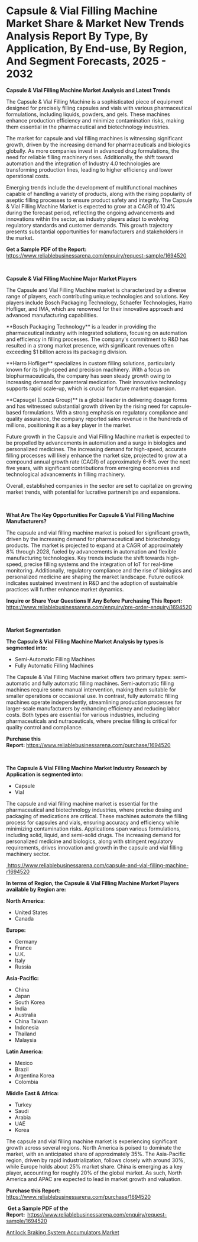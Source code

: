 <p><h1>Capsule & Vial Filling Machine Market Share & Market New Trends Analysis Report By Type, By Application, By End-use, By Region, And Segment Forecasts, 2025 - 2032</h1></p><p><strong>Capsule & Vial Filling Machine Market Analysis and Latest Trends</strong></p>
<p><p>The Capsule & Vial Filling Machine is a sophisticated piece of equipment designed for precisely filling capsules and vials with various pharmaceutical formulations, including liquids, powders, and gels. These machines enhance production efficiency and minimize contamination risks, making them essential in the pharmaceutical and biotechnology industries.</p><p>The market for capsule and vial filling machines is witnessing significant growth, driven by the increasing demand for pharmaceuticals and biologics globally. As more companies invest in advanced drug formulations, the need for reliable filling machinery rises. Additionally, the shift toward automation and the integration of Industry 4.0 technologies are transforming production lines, leading to higher efficiency and lower operational costs.</p><p>Emerging trends include the development of multifunctional machines capable of handling a variety of products, along with the rising popularity of aseptic filling processes to ensure product safety and integrity. The Capsule & Vial Filling Machine Market is expected to grow at a CAGR of 10.4% during the forecast period, reflecting the ongoing advancements and innovations within the sector, as industry players adapt to evolving regulatory standards and customer demands. This growth trajectory presents substantial opportunities for manufacturers and stakeholders in the market.</p></p>
<p><strong>Get a Sample PDF of the Report:&nbsp;</strong> <a href="https://www.reliablebusinessarena.com/enquiry/request-sample/1694520?utm_campaign=3013&utm_medium=2&utm_source=Github&utm_content=ia&utm_term=24032025&utm_id=capsule-vial-filling-machine">https://www.reliablebusinessarena.com/enquiry/request-sample/1694520</a></p>
<p>&nbsp;</p>
<p><strong>Capsule & Vial Filling Machine Major Market Players</strong></p>
<p><p>The Capsule and Vial Filling Machine market is characterized by a diverse range of players, each contributing unique technologies and solutions. Key players include Bosch Packaging Technology, Schaefer Technologies, Harro Hofliger, and IMA, which are renowned for their innovative approach and advanced manufacturing capabilities.</p><p>**Bosch Packaging Technology** is a leader in providing the pharmaceutical industry with integrated solutions, focusing on automation and efficiency in filling processes. The company's commitment to R&D has resulted in a strong market presence, with significant revenues often exceeding $1 billion across its packaging division.</p><p>**Harro Hofliger** specializes in custom filling solutions, particularly known for its high-speed and precision machinery. With a focus on biopharmaceuticals, the company has seen steady growth owing to increasing demand for parenteral medication. Their innovative technology supports rapid scale-up, which is crucial for future market expansion.</p><p>**Capsugel (Lonza Group)** is a global leader in delivering dosage forms and has witnessed substantial growth driven by the rising need for capsule-based formulations. With a strong emphasis on regulatory compliance and quality assurance, the company reported sales revenue in the hundreds of millions, positioning it as a key player in the market.</p><p>Future growth in the Capsule and Vial Filling Machine market is expected to be propelled by advancements in automation and a surge in biologics and personalized medicines. The increasing demand for high-speed, accurate filling processes will likely enhance the market size, projected to grow at a compound annual growth rate (CAGR) of approximately 6-8% over the next five years, with significant contributions from emerging economies and technological advancements in filling machinery. </p><p>Overall, established companies in the sector are set to capitalize on growing market trends, with potential for lucrative partnerships and expansions.</p></p>
<p>&nbsp;</p>
<p><strong>What Are The Key Opportunities For Capsule & Vial Filling Machine Manufacturers?</strong></p>
<p><p>The capsule and vial filling machine market is poised for significant growth, driven by the increasing demand for pharmaceutical and biotechnology products. The market is projected to expand at a CAGR of approximately 8% through 2028, fueled by advancements in automation and flexible manufacturing technologies. Key trends include the shift towards high-speed, precise filling systems and the integration of IoT for real-time monitoring. Additionally, regulatory compliance and the rise of biologics and personalized medicine are shaping the market landscape. Future outlook indicates sustained investment in R&D and the adoption of sustainable practices will further enhance market dynamics.</p></p>
<p><strong>Inquire or Share Your Questions If Any Before Purchasing This Report:</strong> <a href="https://www.reliablebusinessarena.com/enquiry/pre-order-enquiry/1694520?utm_campaign=3013&utm_medium=2&utm_source=Github&utm_content=ia&utm_term=24032025&utm_id=capsule-vial-filling-machine">https://www.reliablebusinessarena.com/enquiry/pre-order-enquiry/1694520</a></p>
<p>&nbsp;</p>
<p><strong>Market Segmentation</strong></p>
<p><strong>The Capsule & Vial Filling Machine Market Analysis by types is segmented into:</strong></p>
<p><ul><li>Semi-Automatic Filling Machines</li><li>Fully Automatic Filling Machines</li></ul></p>
<p><p>The Capsule & Vial Filling Machine market offers two primary types: semi-automatic and fully automatic filling machines. Semi-automatic filling machines require some manual intervention, making them suitable for smaller operations or occasional use. In contrast, fully automatic filling machines operate independently, streamlining production processes for larger-scale manufacturers by enhancing efficiency and reducing labor costs. Both types are essential for various industries, including pharmaceuticals and nutraceuticals, where precise filling is critical for quality control and compliance.</p></p>
<p><strong>Purchase this Report:&nbsp;</strong><a href="https://www.reliablebusinessarena.com/purchase/1694520?utm_campaign=3013&utm_medium=2&utm_source=Github&utm_content=ia&utm_term=24032025&utm_id=capsule-vial-filling-machine">https://www.reliablebusinessarena.com/purchase/1694520</a></p>
<p>&nbsp;</p>
<p><strong>The Capsule & Vial Filling Machine Market Industry Research by Application is segmented into:</strong></p>
<p><ul><li>Capsule</li><li>Vial</li></ul></p>
<p><p>The capsule and vial filling machine market is essential for the pharmaceutical and biotechnology industries, where precise dosing and packaging of medications are critical. These machines automate the filling process for capsules and vials, ensuring accuracy and efficiency while minimizing contamination risks. Applications span various formulations, including solid, liquid, and semi-solid drugs. The increasing demand for personalized medicine and biologics, along with stringent regulatory requirements, drives innovation and growth in the capsule and vial filling machinery sector.</p></p>
<p><a href="https://www.reliablebusinessarena.com/capsule-and-vial-filling-machine-r1694520?utm_campaign=3013&utm_medium=2&utm_source=Github&utm_content=ia&utm_term=24032025&utm_id=capsule-vial-filling-machine">&nbsp;https://www.reliablebusinessarena.com/capsule-and-vial-filling-machine-r1694520</a></p>
<p><strong>In terms of Region, the Capsule & Vial Filling Machine Market Players available by Region are:</strong></p>
<p>
    <p> <strong> North America: </strong>
        <ul>
            <li>United States</li>
            <li>Canada</li>
        </ul>
        </p> 
    <p> <strong> Europe: </strong>
        <ul>
            <li>Germany</li>
            <li>France</li>
            <li>U.K.</li>
            <li>Italy</li>
            <li>Russia</li>
        </ul>
        </p> 
    <p> <strong> Asia-Pacific: </strong>
        <ul>
            <li>China</li>
            <li>Japan</li>
            <li>South Korea</li>
            <li>India</li>
            <li>Australia</li>
            <li>China Taiwan</li>
            <li>Indonesia</li>
            <li>Thailand</li>
            <li>Malaysia</li>
        </ul>
        </p> 
    <p> <strong> Latin America: </strong>
        <ul>
            <li>Mexico</li>
            <li>Brazil</li>
            <li>Argentina Korea</li>
            <li>Colombia</li>
        </ul>
        </p> 
    <p> <strong> Middle East & Africa: </strong>
        <ul>
            <li>Turkey</li>
            <li>Saudi</li>
            <li>Arabia</li>
            <li>UAE</li>
            <li>Korea</li>
        </ul>
    </p>
    </p>
<p><p>The capsule and vial filling machine market is experiencing significant growth across several regions. North America is poised to dominate the market, with an anticipated share of approximately 35%. The Asia-Pacific region, driven by rapid industrialization, follows closely with around 30%, while Europe holds about 25% market share. China is emerging as a key player, accounting for roughly 20% of the global market. As such, North America and APAC are expected to lead in market growth and valuation.</p></p>
<p><strong>Purchase this Report: </strong><a href="https://www.reliablebusinessarena.com/purchase/1694520?utm_campaign=3013&utm_medium=2&utm_source=Github&utm_content=ia&utm_term=24032025&utm_id=capsule-vial-filling-machine">https://www.reliablebusinessarena.com/purchase/1694520</a></p>
<p>&nbsp;<strong>Get a Sample PDF of the Report:&nbsp;&nbsp;</strong><a href="https://www.reliablebusinessarena.com/enquiry/request-sample/1694520?utm_campaign=3013&utm_medium=2&utm_source=Github&utm_content=ia&utm_term=24032025&utm_id=capsule-vial-filling-machine">https://www.reliablebusinessarena.com/enquiry/request-sample/1694520</a></p>
<p><strong></strong></p>
<p><p><a href="https://github.com/laroybarrize/Market-Research-Report-List-1/blob/main/antilock-braking-system-accumulators-market.md?utm_campaign=3013&utm_medium=2&utm_source=Github&utm_content=ia&utm_term=24032025&utm_id=capsule-vial-filling-machine">Antilock Braking System Accumulators Market</a></p></p>